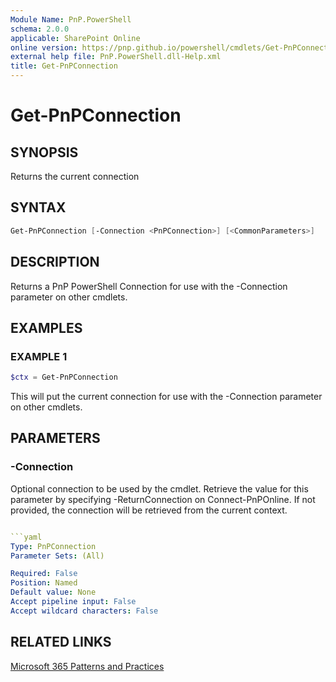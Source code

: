 ```yaml
---
Module Name: PnP.PowerShell
schema: 2.0.0
applicable: SharePoint Online
online version: https://pnp.github.io/powershell/cmdlets/Get-PnPConnection.html
external help file: PnP.PowerShell.dll-Help.xml
title: Get-PnPConnection
---
```

  
# Get-PnPConnection

## SYNOPSIS
Returns the current connection

## SYNTAX

```powershell
Get-PnPConnection [-Connection <PnPConnection>] [<CommonParameters>]
```

## DESCRIPTION
Returns a PnP PowerShell Connection for use with the -Connection parameter on other cmdlets.

## EXAMPLES

### EXAMPLE 1
```powershell
$ctx = Get-PnPConnection
```

This will put the current connection for use with the -Connection parameter on other cmdlets.

## PARAMETERS

### -Connection
Optional connection to be used by the cmdlet. Retrieve the value for this parameter by specifying -ReturnConnection on Connect-PnPOnline. If not provided, the connection will be retrieved from the current context.

```yaml

```yaml
Type: PnPConnection
Parameter Sets: (All)

Required: False
Position: Named
Default value: None
Accept pipeline input: False
Accept wildcard characters: False
```

## RELATED LINKS

[Microsoft 365 Patterns and Practices](https://aka.ms/m365pnp)